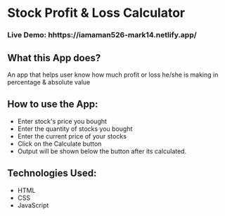 # Stock Profit & Loss Calculator

### Live Demo: hhttps://iamaman526-mark14.netlify.app/

## What this App does?
An app that helps user know how much profit or loss he/she is making in percentage & absolute value

## How to use the App:

- Enter stock's price you bought
- Enter the quantity of stocks you bought
- Enter the current price of your stocks
- Click on the Calculate button
- Output will be shown below the button after its calculated.

## Technologies Used:

- HTML
- CSS
- JavaScript